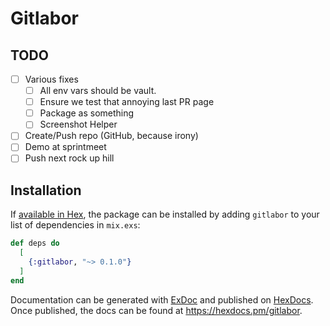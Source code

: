 # Gitlabor

## TODO
- [ ] Various fixes
  - [ ] All env vars should be vault.
  - [ ] Ensure we test that annoying last PR page 
  - [ ] Package as something
  - [ ] Screenshot Helper
- [ ] Create/Push repo (GitHub, because irony)
- [ ] Demo at sprintmeet
- [ ] Push next rock up hill

## Installation

If [available in Hex](https://hex.pm/docs/publish), the package can be installed
by adding `gitlabor` to your list of dependencies in `mix.exs`:

```elixir
def deps do
  [
    {:gitlabor, "~> 0.1.0"}
  ]
end
```

Documentation can be generated with [ExDoc](https://github.com/elixir-lang/ex_doc)
and published on [HexDocs](https://hexdocs.pm). Once published, the docs can
be found at <https://hexdocs.pm/gitlabor>.


